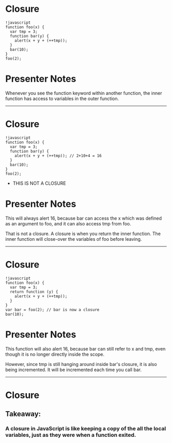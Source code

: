 # Closure

	!javascript
	function foo(x) {
	  var tmp = 3;
	  function bar(y) {
	    alert(x + y + (++tmp));
	  }
	  bar(10);
	}
	foo(2);
	
# Presenter Notes
Whenever you see the function keyword within another function, the inner function has access to variables in the outer function.
	
---

# Closure

	!javascript
	function foo(x) {
	  var tmp = 3;
	  function bar(y) {
	    alert(x + y + (++tmp)); // 2+10+4 = 16
	  }
	  bar(10);
	}
	foo(2);
	
* THIS IS NOT A CLOSURE

# Presenter Notes
This will always alert 16, because bar can access the x which was defined as an argument to foo, and it can also access tmp from foo.

That is not a closure. A closure is when you return the inner function. The inner function will close-over the variables of foo before leaving.
	
---

# Closure

	!javascript
	function foo(x) {
	  var tmp = 3;
	  return function (y) {
	    alert(x + y + (++tmp));
	  }
	}
	var bar = foo(2); // bar is now a closure
	bar(10);

# Presenter Notes
This function will also alert 16, because bar can still refer to x and tmp, even though it is no longer directly inside the scope.

However, since tmp is still hanging around inside bar's closure, it is also being incremented. It will be incremented each time you call bar.
	
---

# Closure
## Takeaway:
### A closure in JavaScript is like keeping a copy of the all the local variables, just as they were when a function exited.
